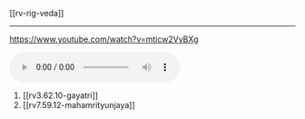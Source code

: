 [[rv-rig-veda]]

---

https://www.youtube.com/watch?v=mticw2VyBXg

![](audio/misc-mantras-sung.mp3)

1. [[rv3.62.10-gayatri]]
2. [[rv7.59.12-mahamrityunjaya]]